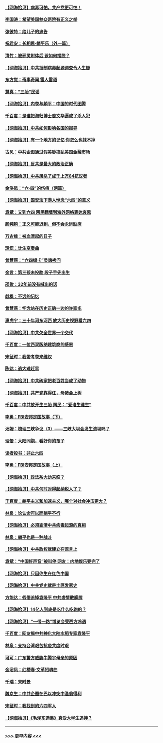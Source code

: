 #### [【网海拾贝】病毒可怕，共产党更可怕！](../pages/nsc993/n13020728.md?t=06151001) 
#### [李国涛：希望美国参众两院有正义之举](../pages/nsc993/n13020674.md?t=06151001) 
#### [张彼特：给儿子的忠告](../pages/nsc993/n13018934.md?t=06151001) 
#### [祝君安：长相思‧躺平乐（外一篇）](../pages/nsc993/n13018923.md?t=06151001) 
#### [清竹：被邪灵附体后 该如何摆脱？](../pages/nsc993/n13018877.md?t=06151001) 
#### [【网海拾贝】中共抵制病毒起源调查令人生疑](../pages/nsc993/n13017785.md?t=06151001) 
#### [东方觉：奇事奇闻 雷人雷语](../pages/nsc993/n13017577.md?t=06151001) 
#### [慧真：“三胎”民谣](../pages/nsc993/n13017394.md?t=06151001) 
#### [【网海拾贝】内卷与躺平：中国的时代图腾](../pages/nsc993/n13016128.md?t=06151001) 
#### [千百度：是谁把海归博士姜文华逼成了杀人犯](../pages/nsc993/n13015218.md?t=06151001) 
#### [【网海拾贝】中共如何影响各国的报导](../pages/nsc993/n13012599.md?t=06151001) 
#### [【网海拾贝】有一个地方的记忆 你怎么也抹不掉](../pages/nsc993/n13009802.md?t=06151001) 
#### [古风：中共企图通过假美钞搞乱美国金融市场](../pages/nsc993/n13009626.md?t=06151001) 
#### [【网海拾贝】反共是最大的政治正确](../pages/nsc993/n13007051.md?t=06151001) 
#### [【网海拾贝】中共屠杀了成千上万64抗议者](../pages/nsc993/n13002713.md?t=06151001) 
#### [金浴凤：“六·四”的伤痕（两篇）](../pages/nsc993/n13001719.md?t=06151001) 
#### [【网海拾贝】国安法下港人悼念“六四”的意义](../pages/nsc993/n13001039.md?t=06151001) 
#### [袁斌：又到六四 网民翻墙到海外网络表达哀思](../pages/nsc993/n13000995.md?t=06151001) 
#### [颜纯钩：正义可能迟到，但不会永远缺席](../pages/nsc993/n13000920.md?t=06151001) 
#### [万古缘：被血漂起的日子](../pages/nsc993/n13000914.md?t=06151001) 
#### [理悟：计生变奏曲](../pages/nsc993/n13000414.md?t=06151001) 
#### [曾慧燕：“六四绿卡”灵魂拷问](../pages/nsc993/n13000277.md?t=06151001) 
#### [金言：第三孩未投胎 段子手先出生](../pages/nsc993/n13000215.md?t=06151001) 
#### [邵俊：32年前没有喊出的话](../pages/nsc993/n13000181.md?t=06151001) 
#### [戟枫：不远的记忆](../pages/nsc993/n13000121.md?t=06151001) 
#### [曾慧燕：怀念站在历史正确一边的许家屯](../pages/nsc993/n13000073.md?t=06151001) 
#### [惠虎宇：三十年河东河西 放大历史视野看六四](../pages/nsc993/n13000018.md?t=06151001) 
#### [【网海拾贝】中共欠全世界一个交代](../pages/nsc993/n12998706.md?t=06151001) 
#### [千百度：一位西双版纳建筑商的感恩](../pages/nsc993/n12998487.md?t=06151001) 
#### [宋征时：我带考卷来维权](../pages/nsc993/n12994088.md?t=06151001) 
#### [陈达：逃大难赶早](../pages/nsc993/n12993569.md?t=06151001) 
#### [【网海拾贝】中共砖家把老百姓当成了动物](../pages/nsc993/n12993483.md?t=06151001) 
#### [【网海拾贝】共产党靠得住，母猪会上树](../pages/nsc993/n12990730.md?t=06151001) 
#### [千百度：中共放开生三胎 网民：“爱谁生谁生”](../pages/nsc993/n12990644.md?t=06151001) 
#### [李勇：FBI安邦定国故事（下）](../pages/nsc993/n12987854.md?t=06151001) 
#### [汤姆：梳理三峡争议（3）——三峡大坝会发生溃坝吗？](../pages/nsc993/n12989806.md?t=06151001) 
#### [理悟：大陆同胞，看好你的孩子](../pages/nsc993/n12989778.md?t=06151001) 
#### [读者投书：非止六四](../pages/nsc993/n12989673.md?t=06151001) 
#### [李勇：FBI安邦定国故事（上）](../pages/nsc993/n12987749.md?t=06151001) 
#### [【网海拾贝】政法系大劫来临？](../pages/nsc993/n12987596.md?t=06151001) 
#### [【网海拾贝】中共何时对得起纳税人了？](../pages/nsc993/n12985578.md?t=06151001) 
#### [千百度：躺平主义和加速主义，哪个对社会冲击更大？](../pages/nsc993/n12985512.md?t=06151001) 
#### [林泉：论认命可以而躺平不行](../pages/nsc993/n12985505.md?t=06151001) 
#### [【网海拾贝】必须查清中共病毒起源的真相](../pages/nsc993/n12984276.md?t=06151001) 
#### [林泉：躺平也是一种战斗](../pages/nsc993/n12984194.md?t=06151001) 
#### [【网海拾贝】中共政权就建立在谎言上](../pages/nsc993/n12981880.md?t=06151001) 
#### [袁斌：“中国好声音”被叫停 网友：内地娱乐要完了](../pages/nsc993/n12981826.md?t=06151001) 
#### [【网海拾贝】只因你生在红色中国](../pages/nsc993/n12979096.md?t=06151001) 
#### [【网海拾贝】中共党史就是土匪发家史](../pages/nsc993/n12976478.md?t=06151001) 
#### [方能达：假借追悼袁隆平 中共虚情散臊腥](../pages/nsc993/n12976396.md?t=06151001) 
#### [【网海拾贝】14亿人到底是吃什么吃饱的？](../pages/nsc993/n12974125.md?t=06151001) 
#### [【网海拾贝】“一带一路”博览会受西方冷遇](../pages/nsc993/n12971787.md?t=06151001) 
#### [千百度：网友揭中共神化大陆水稻专家袁隆平](../pages/nsc993/n12971733.md?t=06151001) 
#### [林泉：支持台湾艰苦抗疫共度时艰](../pages/nsc993/n12971350.md?t=06151001) 
#### [可可：广东警方威胁牛腾宇母亲的原因](../pages/nsc993/n12971100.md?t=06151001) 
#### [金浴凤：红楼春·文革招魂曲](../pages/nsc993/n12970354.md?t=06151001) 
#### [千瑞：末时景](../pages/nsc993/n12970337.md?t=06151001) 
#### [魏京生：中共企图在巴以冲突中渔翁得利](../pages/nsc993/n12970286.md?t=06151001) 
#### [宋征时：我找到的六四军人](../pages/nsc993/n12970213.md?t=06151001) 
#### [【网海拾贝】《毛泽东选集》真受大学生追捧？](../pages/nsc993/n12968779.md?t=06151001) 

----
#### [ >>> 更早内容 <<< ](../indexes/nsc993-earlier.md)
